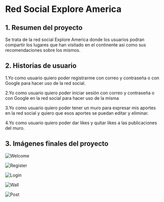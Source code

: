 #  Red Social Explore America


## 1. Resumen del proyecto

Se trata de la red social Explore America donde los usuarios podran compartir los lugares que han visitado en el continente asi como sus recomendaciones sobre los mismos.

## 2. Historias de usuario

1.Yo como usuario quiero poder registrarme con correo y contraseña o con Google para hacer uso de la red social.

2.Yo como usuario quiero poder iniciar sesión con correo y contraseña o con Google en la red social para hacer uso de la misma

3.Yo como usuario quiero poder tener un muro para expresar mis aportes en la red social y quiero que esos aportes se puedan editar y eliminar.

4.Yo como usuario quiero poder dar likes y quitar likes a las publicaciones del muro.


## 3. Imágenes finales del proyecto

![Welcome](https://user-images.githubusercontent.com/108738816/197447351-850e97df-2f19-4840-b11b-1ae15b9e0ec0.png)

![Register](https://user-images.githubusercontent.com/108738816/197447363-fc226775-f765-48f3-a91f-0646e53143b2.png)

![Login](https://user-images.githubusercontent.com/108738816/197447379-8e7a8727-f252-49dc-b257-7ce59385b6d5.png)

![Wall](https://user-images.githubusercontent.com/108738816/197447398-45725a8b-f7c8-4102-9a41-60617735a8a6.png)

![Post](https://user-images.githubusercontent.com/108738816/197447411-c7fb8722-cbe4-43ad-8e21-ef2898132ac9.png)

